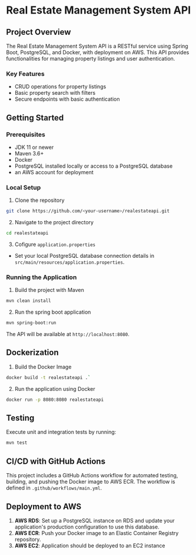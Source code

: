 # Real Estate Management System API

## Project Overview

The Real Estate Management System API is a RESTful service using Spring Boot, PostgreSQL, and Docker, with deployment on AWS. This API provides functionalities for managing property listings and user authentication.

### Key Features

* CRUD operations for property listings
* Basic property search with filters
* Secure endpoints with basic authentication

## Getting Started

### Prerequisites

* JDK 11 or newer
* Maven 3.6+
* Docker
* PostgreSQL installed locally or access to a PostgreSQL database
* an AWS account for deployment

### Local Setup

1. Clone the repository
```bash
git clone https://github.com/<your-username>/realestateapi.git
```
2. Navigate to the project directory
```bash
cd realestateapi
```
3. Cofigure `application.properties`
* Set your local PostgreSQL database connection details in `src/main/resources/application.properties`.

### Running the Application

1. Build the project with Maven
```bash
mvn clean install
```
2. Run the spring boot application
```bash
mvn spring-boot:run
```
The API will be available at `http://localhost:8080`.

## Dockerization

1. Build the Docker Image
```bash
docker build -t realestateapi .`
```
2. Run the application using Docker
```bash
docker run -p 8080:8080 realestateapi
```

## Testing

Execute unit and integration tests by running:
```bash
mvn test
```

## CI/CD with GitHub Actions

This project includes a GitHub Actions workflow for automated testing, building, and pushing the Docker image to AWS ECR. The workflow is defined in `.github/workflows/main.yml`.

## Deployment to AWS

1. **AWS RDS**: Set up a PostgreSQL instance on RDS and update your application's production configuration to use this database.
2. **AWS ECR**: Push your Docker image to an Elastic Container Registry repository.
3. **AWS EC2**: Application should be deployed to an EC2 instance
